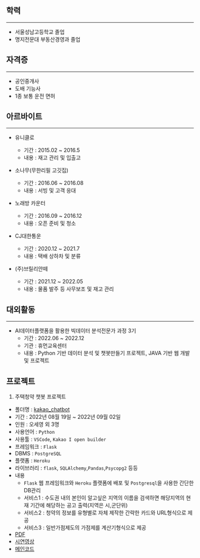 ## 학력
- --
- 서울성남고등학교 졸업
- 명지전문대 부동산경영과 졸업

## 자격증
- --
- 공인중개사
- 도배 기능사
- 1종 보통 운전 면허

## 아르바이트
- --
- 유니클로
  - 기간 : 2015.02 ~ 2016.5
  - 내용 : 재고 관리 및 입출고


- 소나무(무한리필 고깃집)
  - 기간 : 2016.06 ~ 2016.08
  - 내용 : 서빙 및 고객 응대


- 노래방 카운터
  - 기간 : 2016.09 ~ 2016.12
  - 내용 : 오픈 준비 및 청소


- CJ대한통운
  - 기간 : 2020.12 ~ 2021.7
  - 내용 : 택배 상하차 및 분류


- (주)브릴리안떼
  - 기간 : 2021.12 ~ 2022.05
  - 내용 : 물품 발주 등 사무보조 및 재고 관리



## 대외활동
- --
- AI데이터플랫폼을 활용한 빅데이터 분석전문가 과정 3기
  - 기간 : 2022.06 ~ 2022.12
  - 기관 : 휴먼교육센터
  - 내용 : Python 기반 데이터 분석 및 챗봇만들기 프로젝트, JAVA 기반 웹 개발 및 프로젝트


 ## 프로젝트
 1. 주택청약 챗봇 프로젝트
- 폴더명 : [kakao_chatbot](https://github.com/NeewLife/Profile/tree/main/kakao_chatbot)
- 기간 : 2022년 08월 19일 ~ 2022년 09월 02일
- 인원 : 오세영 외 3명
- 사용언어 : ```Python```
- 사용툴 : ```VSCode```, ```Kakao I open builder```
- 프레임워크 : ```Flask```
- DBMS : ```PostgreSQL```
- 플랫폼 : ```Heroku```
- 라이브러리 : ```flask```, ```SQLAlchemy```,```Pandas```,```Psycopg2``` 등등
- 내용
    - ```Flask``` 웹 프레임워크와 ```Heroku``` 플랫폼에 배포 및 ```Postgresql```을 사용한 간단한 DB관리
    - 서비스1 : 수도권 내의 본인이 알고싶은 지역의 이름을 검색하면 해당지역의 현재 기간에 해당하는 공고 출력(지역은 시,군단위)
    - 서비스2 : 청약의 정보를 유형별로 자체 제작한 간략한 카드와 URL형식으로 제공
    - 서비스3 : 일반가점제도의 가점제를 계산기형식으로 제공
- [PDF](https://github.com/NeewLife/Profile/blob/main/subscoription_chatbot/%EC%B5%9C%EC%A2%85%EB%B0%9C%ED%91%9C_PPT.pdf)
- [시연영상](https://www.youtube.com/watch?v=b3-sZf48M7U)
- [메인코드](https://github.com/NeewLife/Profile/blob/main/subscoription_chatbot/app/main.py)